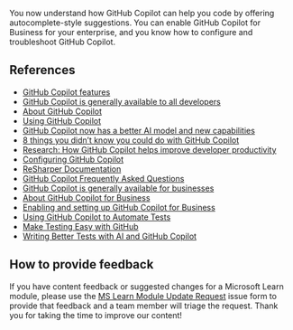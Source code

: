 You now understand how GitHub Copilot can help you code by offering autocomplete-style suggestions. You can enable GitHub Copilot for Business for your enterprise, and you know how to configure and troubleshoot GitHub Copilot.

## References

- [GitHub Copilot features](https://github.com/features/copilot)
- [GitHub Copilot is generally available to all developers](https://github.blog/2022-06-21-github-copilot-is-generally-available-to-all-developers/)
- [About GitHub Copilot](https://docs.github.com/en/copilot/overview-of-github-copilot/about-github-copilot)
- [Using GitHub Copilot](https://docs.github.com/en/copilot/overview-of-github-copilot/about-github-copilot#using-github-copilot)
- [GitHub Copilot now has a better AI model and new capabilities](https://github.blog/2023-02-14-github-copilot-now-has-a-better-ai-model-and-new-capabilities/)
- [8 things you didn’t know you could do with GitHub Copilot](https://github.blog/2022-09-14-8-things-you-didnt-know-you-could-do-with-github-copilot/)
- [Research: How GitHub Copilot helps improve developer productivity](https://github.blog/2022-07-14-research-how-github-copilot-helps-improve-developer-productivity/)
- [Configuring GitHub Copilot](https://docs.github.com/en/copilot/configuring-github-copilot)
- [ReSharper Documentation](https://www.jetbrains.com/resharper/documentation/documentation.html)
- [GitHub Copilot Frequently Asked Questions](https://github.com/features/copilot/#faq)
- [GitHub Copilot is generally available for businesses](https://github.blog/2022-12-07-github-copilot-is-generally-available-for-businesses/)
- [About GitHub Copilot for Business](https://docs.github.com/en/enterprise-cloud@latest/copilot/overview-of-github-copilot/about-github-copilot-for-business)
- [Enabling and setting up GitHub Copilot for Business](https://docs.github.com/en/enterprise-cloud@latest/copilot/overview-of-github-copilot/enabling-and-setting-up-github-copilot-for-business)
- [Using GitHub Copilot to Automate Tests](https://applitools.com/blog/using-github-copilot-to-automate-tests/)
- [Make Testing Easy with GitHub](https://applitools.com/event/make-testing-easy-github-copilot/)
- [Writing Better Tests with AI and GitHub Copilot](https://about.codecov.io/blog/writing-better-tests-with-ai-and-github-copilot/)

## How to provide feedback

If you have content feedback or suggested changes for a Microsoft Learn module, please use the [MS Learn Module Update Request](https://github.com/githubpartners/microsoft-learn/issues/new/choose) issue form to provide that feedback and a team member will triage the request. Thank you for taking the time to improve our content!

<!-- Do not include any other content -->
